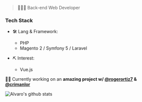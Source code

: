 > 👨🏻‍💻 Back-end Web Developer

### Tech Stack

- 🛠 Lang & Framework:
  - PHP
  - Magento 2 / Symfony 5 / Laravel
  
- ⛏ Interest:
  - Vue.js

<!--
  ![](https://komarev.com/ghpvc/?username=alguive&color=blue)
-->


👷🏼 Currently working on an **amazing project w/ [@rogerortiz7](https://github.com/rogerortiz7) & [@crimanlor](https://github.com/crimanlor)**

![Alvaro's github stats](https://github-readme-stats.vercel.app/api?username=alguive&show_icons=true&theme=tokyonight&hide=issues)
<!--
**alguive/alguive** is a ✨ _special_ ✨ repository because its `README.md` (this file) appears on your GitHub profile.

Here are some ideas to get you started:

- 🔭 I’m currently working on ...
- 🌱 I’m currently learning ...
- 👯 I’m looking to collaborate on ...
- 🤔 I’m looking for help with ...
- 💬 Ask me about ...
- 📫 How to reach me: ...
- 😄 Pronouns: ...
- ⚡ Fun fact: ...
-->
